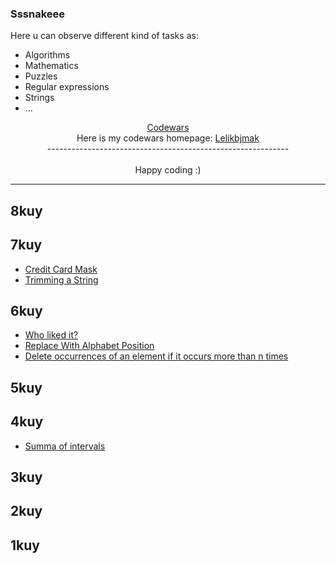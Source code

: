 ### Sssnakeee

Here u can observe different kind of tasks as:

* Algorithms
* Mathematics
* Puzzles
* Regular expressions
* Strings
* ...

<div align="center">
  <a href="https://www.codewars.com"> Codewars</a>
  <br>
  Here is my codewars homepage: <a href = "https://www.codewars.com/users/Lelikbjmak">Lelikbjmak</a>
</div>

<div align="center">
    ------------------------------------------------------------
    <br>
    <br>
    Happy coding :)
</div>

---

## 8kuy

## 7kuy
* [Credit Card Mask](seven/credit_card_mask/credit_card_mask.md)
* [Trimming a String](seven/trim_a_string_kata/trimming_a_string.md)

## 6kuy
* [Who liked it?](six/who_likes_it/who_likes_it.md)
* [Replace With Alphabet Position](six/replace_with_alphabet_position/replace_with_alpabet_position.md)
* [Delete occurrences of an element if it occurs more than n times](six/delete_occurances_of_element/delete_occurances.md)

## 5kuy

## 4kuy
* [Summa of intervals](four/summa_of_intervals/summa_of_intervals.md)

## 3kuy

## 2kuy

## 1kuy
